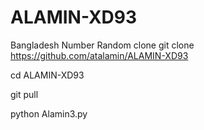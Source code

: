 # ALAMIN-XD93
Bangladesh Number Random clone
git clone https://github.com/atalamin/ALAMIN-XD93


cd ALAMIN-XD93


git pull 


python Alamin3.py
